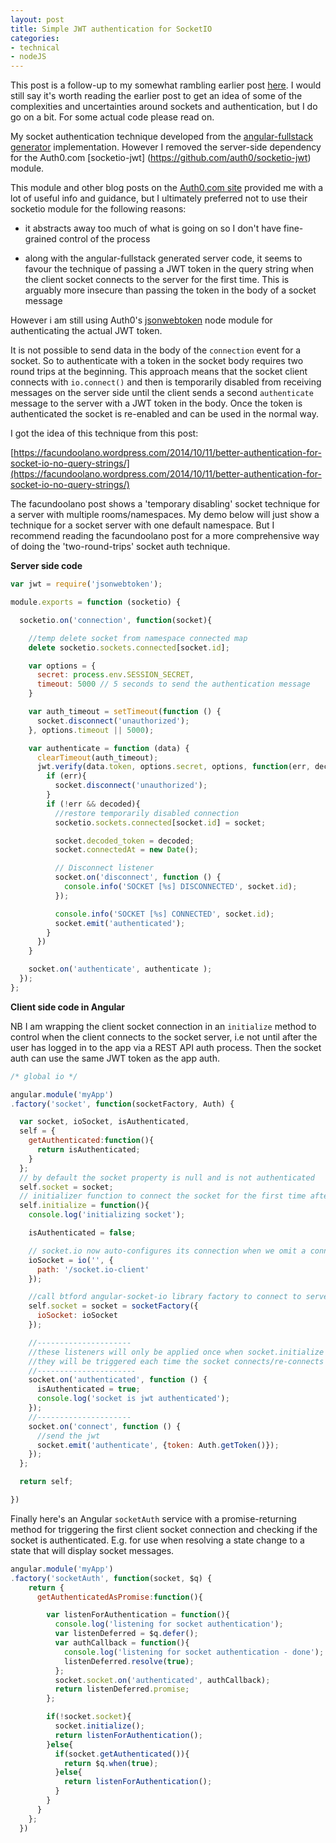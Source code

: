 ```yaml
---
layout: post
title: Simple JWT authentication for SocketIO
categories:
- technical
- nodeJS
---
```


This post is a follow-up to my somewhat rambling earlier post [here](/technical/nodejs/Understanding-JWT-authentication-with-SocketIO). I would still say it's worth reading the earlier post to get an idea of some of the complexities and uncertainties around sockets and authentication, but I do go on a  bit. For some actual code please read on.

My socket authentication technique developed from the [angular-fullstack generator](https://github.com/DaftMonk/generator-angular-fullstack) implementation. However I removed the server-side dependency for the Auth0.com [socketio-jwt] (https://github.com/auth0/socketio-jwt) module.

This module and other blog posts on the [Auth0.com site](https://auth0.com/) provided me with a lot of useful info and guidance, but I ultimately preferred not to use their socketio module for the following reasons:

 * it abstracts away too much of what is going on so I don't have fine-grained control of the process

 * along with the angular-fullstack generated server code, it seems to favour the technique of passing a JWT token in the query string when the client socket connects to the server for the first time. This is arguably more insecure than passing the token in the body of a socket message

However i am still using Auth0's [jsonwebtoken](https://github.com/auth0/node-jsonwebtoken) node module for authenticating the actual JWT token.

It is not possible to send data in the body of the `connection` event for a socket. So to authenticate with a token in the socket body requires two round trips at the beginning. This approach means that the socket client connects with `io.connect()` and then is temporarily disabled from receiving messages on the server side until the client sends a second `authenticate`  message to the server with a JWT token in the body. Once the token is authenticated the socket is re-enabled and can be used in the normal way.

I got the idea of this technique from this post:

[https://facundoolano.wordpress.com/2014/10/11/better-authentication-for-socket-io-no-query-strings/](https://facundoolano.wordpress.com/2014/10/11/better-authentication-for-socket-io-no-query-strings/)

The facundoolano post shows a 'temporary disabling' socket technique for a server with multiple rooms/namespaces. My demo below will just show a technique for a socket server with one default namespace. But I recommend reading the facundoolano post for a more comprehensive way of doing the 'two-round-trips' socket auth technique.

**Server side code**

```javascript
var jwt = require('jsonwebtoken');

module.exports = function (socketio) {

  socketio.on('connection', function(socket){

    //temp delete socket from namespace connected map
    delete socketio.sockets.connected[socket.id];

    var options = {
      secret: process.env.SESSION_SECRET,
      timeout: 5000 // 5 seconds to send the authentication message
    }

    var auth_timeout = setTimeout(function () {
      socket.disconnect('unauthorized');
    }, options.timeout || 5000);

    var authenticate = function (data) {
      clearTimeout(auth_timeout);
      jwt.verify(data.token, options.secret, options, function(err, decoded) {
        if (err){
          socket.disconnect('unauthorized');
        }
        if (!err && decoded){
          //restore temporarily disabled connection
          socketio.sockets.connected[socket.id] = socket;

          socket.decoded_token = decoded;
          socket.connectedAt = new Date();

          // Disconnect listener
          socket.on('disconnect', function () {
            console.info('SOCKET [%s] DISCONNECTED', socket.id);
          });

          console.info('SOCKET [%s] CONNECTED', socket.id);
          socket.emit('authenticated');
        }
      })
    }

    socket.on('authenticate', authenticate );
  });
};
```

**Client side code in Angular**

NB I am wrapping the client socket connection in an `initialize` method to control when the client connects to the socket server, i.e not until after the user has logged in to the app via a REST API auth process. Then the socket auth can use the same JWT token as the app auth.

```javascript
/* global io */

angular.module('myApp')
.factory('socket', function(socketFactory, Auth) {

  var socket, ioSocket, isAuthenticated,
  self = {
    getAuthenticated:function(){
      return isAuthenticated;
    }
  };
  // by default the socket property is null and is not authenticated
  self.socket = socket;
  // initializer function to connect the socket for the first time after logging in to the app
  self.initialize = function(){
    console.log('initializing socket');

    isAuthenticated = false;

    // socket.io now auto-configures its connection when we omit a connection url
    ioSocket = io('', {
      path: '/socket.io-client'
    });

    //call btford angular-socket-io library factory to connect to server at this point
    self.socket = socket = socketFactory({
      ioSocket: ioSocket
    });

    //---------------------
    //these listeners will only be applied once when socket.initialize is called
    //they will be triggered each time the socket connects/re-connects (e.g. when logging out and logging in again)
    //----------------------
    socket.on('authenticated', function () {
      isAuthenticated = true;
      console.log('socket is jwt authenticated');
    });
    //---------------------
    socket.on('connect', function () {
      //send the jwt
      socket.emit('authenticate', {token: Auth.getToken()});
    });
  };

  return self;

})
```

Finally here's an Angular `socketAuth` service with a promise-returning method for triggering the first client socket connection and checking if the socket is authenticated. E.g. for use when resolving a state change to a state that will display socket messages.

```javascript
angular.module('myApp')
.factory('socketAuth', function(socket, $q) {
    return {
      getAuthenticatedAsPromise:function(){

        var listenForAuthentication = function(){
          console.log('listening for socket authentication');
          var listenDeferred = $q.defer();
          var authCallback = function(){
            console.log('listening for socket authentication - done');
            listenDeferred.resolve(true);
          };
          socket.socket.on('authenticated', authCallback);
          return listenDeferred.promise;
        };

        if(!socket.socket){
          socket.initialize();
          return listenForAuthentication();
        }else{
          if(socket.getAuthenticated()){
            return $q.when(true);
          }else{
            return listenForAuthentication();
          }
        }
      }
    };
  })
```
